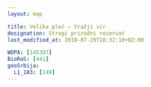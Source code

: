 ```yaml
---
layout: map

title: Velika pleć – Vražji vir
designation: Strogi prirodni rezervat
last_modified_at: 2018-07-29T18:32:10+02:00

WDPA: [145397]
BioRaS: [441]
geoSrbija:
  L1_183: [149]
---
```

